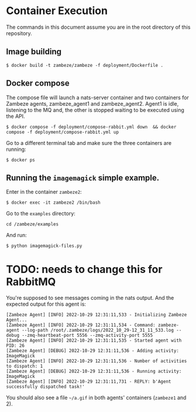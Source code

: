 # Container Execution

The commands in this document assume you are in the root directory of this
 repository.

## Image building


```shell
$ docker build -t zambeze/zambeze -f deployment/Dockerfile .
```

## Docker compose

The compose file will launch a nats-server container and two containers for 
Zambeze agents, zambeze_agent1 and zambeze_agent2. 
Agent1 is idle, listening to the MQ and, the other is stopped waiting to be
 executed using the API.

```shell
$ docker compose -f deployment/compose-rabbit.yml down  && docker compose -f deployment/compose-rabbit.yml up
```

Go to a different terminal tab and make sure the three containers are running:

```shell
$ docker ps
```

## Running the `imagemagick` simple example.

Enter in the container `zambeze2`:

```shell
$ docker exec -it zambeze2 /bin/bash
```

Go to the `examples` directory:

```
cd /zambeze/examples
```

And run:

```shell
$ python imagemagick-files.py
```
# TODO: needs to change this for RabbitMQ

You're supposed to see messages coming in the nats output. And the expected
output for this agent is:

```shell
[Zambeze Agent] [INFO] 2022-10-29 12:31:11,533 - Initializing Zambeze Agent...
[Zambeze Agent] [INFO] 2022-10-29 12:31:11,534 - Command: zambeze-agent --log-path /root/.zambeze/logs/2022_10_29-12_31_11_533.log --debug --zmq-heartbeat-port 5556 --zmq-activity-port 5555
[Zambeze Agent] [INFO] 2022-10-29 12:31:11,535 - Started agent with PID: 26
[Zambeze Agent] [DEBUG] 2022-10-29 12:31:11,536 - Adding activity: ImageMagick
[Zambeze Agent] [INFO] 2022-10-29 12:31:11,536 - Number of activities to dispatch: 1
[Zambeze Agent] [DEBUG] 2022-10-29 12:31:11,536 - Running activity: ImageMagick
[Zambeze Agent] [INFO] 2022-10-29 12:31:11,731 - REPLY: b'Agent successfully dispatched task!'
```

You should also see a file `~/a.gif` in both agents' containers (`zambeze1` and 2).

